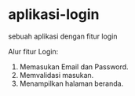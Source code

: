 # aplikasi-login
sebuah aplikasi dengan fitur login

Alur fitur Login:
1. Memasukan Email dan Password.
2.  Memvalidasi masukan.
3.  Menampilkan halaman beranda.
